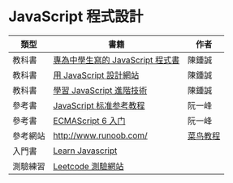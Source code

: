 # JavaScript 程式設計

類型   | 書籍                | 作者
-------|---------------------|----------
教科書 | [專為中學生寫的 JavaScript 程式書](../jsh/) | 陳鍾誠
教科書 | [用 JavaScript 設計網站](../jsw/) | 陳鍾誠
教科書 | [學習 JavaScript 進階技術](../jsa/) | 陳鍾誠
參考書 | [JavaScript 标准参考教程](http://javascript.ruanyifeng.com/)  |  阮一峰
參考書 | [ECMAScript 6 入门](http://es6.ruanyifeng.com/) | 阮一峰
參考網站 | <http://www.runoob.com/> |  [菜鸟教程](http://www.runoob.com/) | 
入門書 | [Learn Javascript](https://www.gitbook.com/book/gitbookio/javascript/details) | 
測驗練習 | [Leetcode 測驗網站](leetcode.md) | 
